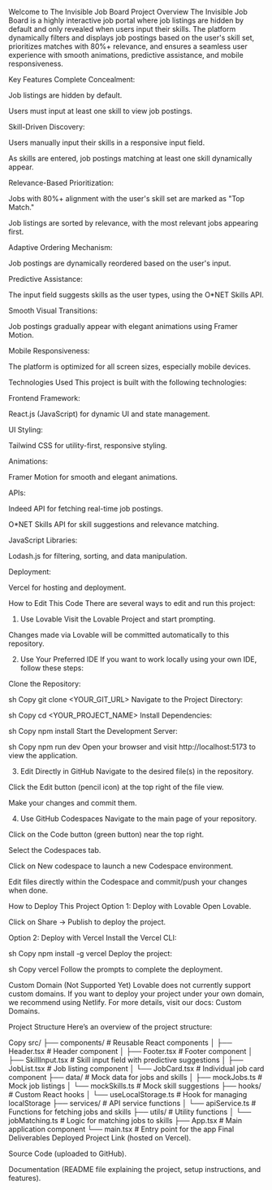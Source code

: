 Welcome to The Invisible Job Board
Project Overview
The Invisible Job Board is a highly interactive job portal where job listings are hidden by default and only revealed when users input their skills. The platform dynamically filters and displays job postings based on the user's skill set, prioritizes matches with 80%+ relevance, and ensures a seamless user experience with smooth animations, predictive assistance, and mobile responsiveness.

Key Features
Complete Concealment:

Job listings are hidden by default.

Users must input at least one skill to view job postings.

Skill-Driven Discovery:

Users manually input their skills in a responsive input field.

As skills are entered, job postings matching at least one skill dynamically appear.

Relevance-Based Prioritization:

Jobs with 80%+ alignment with the user's skill set are marked as "Top Match."

Job listings are sorted by relevance, with the most relevant jobs appearing first.

Adaptive Ordering Mechanism:

Job postings are dynamically reordered based on the user's input.

Predictive Assistance:

The input field suggests skills as the user types, using the O*NET Skills API.

Smooth Visual Transitions:

Job postings gradually appear with elegant animations using Framer Motion.

Mobile Responsiveness:

The platform is optimized for all screen sizes, especially mobile devices.

Technologies Used
This project is built with the following technologies:

Frontend Framework:

React.js (JavaScript) for dynamic UI and state management.

UI Styling:

Tailwind CSS for utility-first, responsive styling.

Animations:

Framer Motion for smooth and elegant animations.

APIs:

Indeed API for fetching real-time job postings.

O*NET Skills API for skill suggestions and relevance matching.

JavaScript Libraries:

Lodash.js for filtering, sorting, and data manipulation.

Deployment:

Vercel for hosting and deployment.

How to Edit This Code
There are several ways to edit and run this project:

1. Use Lovable
Visit the Lovable Project and start prompting.

Changes made via Lovable will be committed automatically to this repository.

2. Use Your Preferred IDE
If you want to work locally using your own IDE, follow these steps:

Clone the Repository:

sh
Copy
git clone <YOUR_GIT_URL>
Navigate to the Project Directory:

sh
Copy
cd <YOUR_PROJECT_NAME>
Install Dependencies:

sh
Copy
npm install
Start the Development Server:

sh
Copy
npm run dev
Open your browser and visit http://localhost:5173 to view the application.

3. Edit Directly in GitHub
Navigate to the desired file(s) in the repository.

Click the Edit button (pencil icon) at the top right of the file view.

Make your changes and commit them.

4. Use GitHub Codespaces
Navigate to the main page of your repository.

Click on the Code button (green button) near the top right.

Select the Codespaces tab.

Click on New codespace to launch a new Codespace environment.

Edit files directly within the Codespace and commit/push your changes when done.

How to Deploy This Project
Option 1: Deploy with Lovable
Open Lovable.

Click on Share -> Publish to deploy the project.

Option 2: Deploy with Vercel
Install the Vercel CLI:

sh
Copy
npm install -g vercel
Deploy the project:

sh
Copy
vercel
Follow the prompts to complete the deployment.

Custom Domain (Not Supported Yet)
Lovable does not currently support custom domains. If you want to deploy your project under your own domain, we recommend using Netlify. For more details, visit our docs: Custom Domains.

Project Structure
Here’s an overview of the project structure:

Copy
src/
├── components/          # Reusable React components
│   ├── Header.tsx       # Header component
│   ├── Footer.tsx       # Footer component
│   ├── SkillInput.tsx   # Skill input field with predictive suggestions
│   ├── JobList.tsx      # Job listing component
│   └── JobCard.tsx      # Individual job card component
├── data/                # Mock data for jobs and skills
│   ├── mockJobs.ts      # Mock job listings
│   └── mockSkills.ts    # Mock skill suggestions
├── hooks/               # Custom React hooks
│   └── useLocalStorage.ts # Hook for managing localStorage
├── services/            # API service functions
│   └── apiService.ts    # Functions for fetching jobs and skills
├── utils/               # Utility functions
│   └── jobMatching.ts   # Logic for matching jobs to skills
├── App.tsx              # Main application component
└── main.tsx             # Entry point for the app
Final Deliverables
Deployed Project Link (hosted on Vercel).

Source Code (uploaded to GitHub).

Documentation (README file explaining the project, setup instructions, and features).
